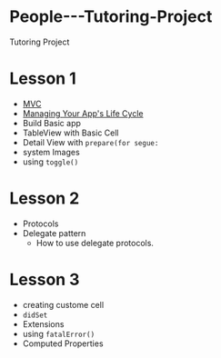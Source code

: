 # People---Tutoring-Project
Tutoring Project
#
# Lesson 1 
- [MVC](https://developer.apple.com/library/archive/documentation/General/Conceptual/DevPedia-CocoaCore/MVC.html)
- [Managing Your App's Life Cycle](https://developer.apple.com/documentation/uikit/app_and_environment/managing_your_app_s_life_cycle)
- Build Basic app 
- TableView with Basic Cell
- Detail View with `prepare(for segue:`
- system Images 
- using `toggle()`

# Lesson 2
 - Protocols 
 - Delegate pattern
    - How to use delegate protocols.
 
 # Lesson 3
 - creating custome cell
 - `didSet`
 - Extensions
 - using `fatalError()`
 - Computed Properties 
